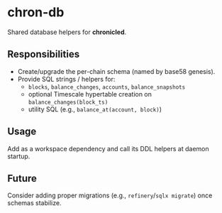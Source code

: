 # chron-db

Shared database helpers for **chronicled**.

## Responsibilities
- Create/upgrade the per-chain schema (named by base58 genesis).
- Provide SQL strings / helpers for:
  - `blocks`, `balance_changes`, `accounts`, `balance_snapshots`
  - optional Timescale hypertable creation on `balance_changes(block_ts)`
  - utility SQL (e.g., `balance_at(account, block)`)

## Usage
Add as a workspace dependency and call its DDL helpers at daemon startup.

## Future
Consider adding proper migrations (e.g., `refinery`/`sqlx migrate`) once schemas stabilize.
